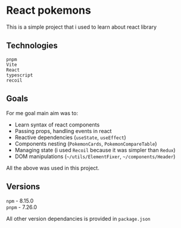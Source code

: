 # React pokemons

This is a simple project that i used to learn about react library

## Technologies

`pnpm`  
`Vite`  
`React`  
`typescript`  
`recoil`

## Goals

For me goal main aim was to:

- Learn syntax of react components
- Passing props, handling events in react
- Reactive dependencies (`useState`, `useEffect`)
- Components nesting (`PokemonCards`, `PokemonCompareTable`)
- Managing state (i used `Recoil` because it was simpler than `Redux`)
- DOM manipulations (`~/utils/ElementFixer`, `~/components/Header`)

All the above was used in this project.

## Versions

`npm` - 8.15.0  
`pnpm` - 7.26.0

All other version dependancies is provided in `package.json`
